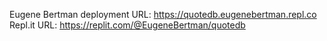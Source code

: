 Eugene Bertman
deployment URL: https://quotedb.eugenebertman.repl.co
Repl.it URL: https://replit.com/@EugeneBertman/quotedb
